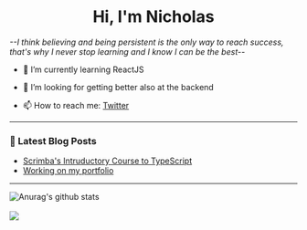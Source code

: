 <h1 align="center">Hi, I'm Nicholas </h1>

<em>--I think believing and being persistent is the only way to reach success, that's why I never stop learning and I know I can be the best--</em>

- 🌱 I’m currently learning ReactJS

- 🤔 I’m looking for getting better also at the backend

- 📫 How to reach me: <a href="https://twitter.com/NicholasCosta04">Twitter</a>
---

### 📕  Latest Blog Posts
<!-- BLOG-POST-LIST:START-->
- [Scrimba&#39;s Intruductory Course to TypeScript](https://dev.to/nicholascostadev/scrimbas-intruductory-course-to-typescript-1fm6)
- [Working on my portfolio](https://dev.to/nicholascostadev/working-on-my-portfolio-jg)
<!-- BLOG-POST-LIST:END-->
---

<img align="center" src="https://github-readme-stats.vercel.app/api?username=nicholascostadev&show_icons=true&include_all_commits=true&theme=buefy&hide_border=true" alt="Anurag's github stats" /> <br /><br /><img align="center" src="https://github-readme-stats.vercel.app/api/top-langs/?username=nicholascostadev&layout=compact&theme=buefy&hide_border=true" />
